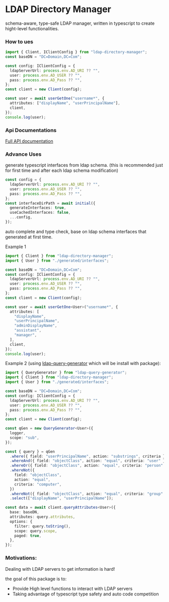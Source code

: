 # LDAP Directory Manager

schema-aware, type-safe LDAP manager, written in typescript to create hight-level functionalities.

### How to ues

```ts
import { Client, IClientConfig } from "ldap-directory-manager";
const baseDN = "DC=Domain,DC=Com";

const config: IClientConfig = {
  ldapServerUrl: process.env.AD_URI ?? "",
  user: process.env.AD_USER ?? "",
  pass: process.env.AD_Pass ?? "",
};
const client = new Client(config);

const user = await userGetOne("username*", {
  attributes: ["displayName", "userPrincipalName"],
  client,
});
console.log(user);
```

### Api Documentations

[Full API documentation](https://saostad.github.io/ldap-directory-manager/modules/_index_.html)

### Advance Uses

generate typescript interfaces from ldap schema.
(this is recommended just for first time and after each ldap schema modification)

```ts
const config = {
  ldapServerUrl: process.env.AD_URI ?? "",
  user: process.env.AD_USER ?? "",
  pass: process.env.AD_Pass ?? "",
};
const interfaceDirPath = await initial({
  generateInterfaces: true,
  useCachedInterfaces: false,
  ...config,
});
```

auto complete and type check, base on ldap schema interfaces that generated at first time.

Example 1

```ts
import { Client } from "ldap-directory-manager";
import { User } from "./generated/interfaces";

const baseDN = "DC=Domain,DC=Com";
const config: IClientConfig = {
  ldapServerUrl: process.env.AD_URI ?? "",
  user: process.env.AD_USER ?? "",
  pass: process.env.AD_Pass ?? "",
};
const client = new Client(config);

const user = await userGetOne<User>("username*", {
  attributes: [
    "displayName",
    "userPrincipalName",
    "adminDisplayName",
    "assistant",
    "manager",
  ],
  client,
});
console.log(user);
```

Example 2 (using [ldap-query-generator](https://www.npmjs.com/package/ldap-query-generator) which will be install with package):

```ts
import { QueryGenerator } from "ldap-query-generator";
import { Client } from "ldap-directory-manager";
import { User } from "./generated/interfaces";

const baseDN = "DC=Domain,DC=Com";
const config: IClientConfig = {
  ldapServerUrl: process.env.AD_URI ?? "",
  user: process.env.AD_USER ?? "",
  pass: process.env.AD_Pass ?? "",
};
const client = new Client(config);

const qGen = new QueryGenerator<User>({
  logger,
  scope: "sub",
});

const { query } = qGen
  .where({ field: "userPrincipalName", action: "substrings", criteria })
  .whereAnd({ field: "objectClass", action: "equal", criteria: "user" })
  .whereOr({ field: "objectClass", action: "equal", criteria: "person" })
  .whereNot({
    field: "objectClass",
    action: "equal",
    criteria: "computer",
  })
  .whereNot({ field: "objectClass", action: "equal", criteria: "group" })
  .select(["displayName", "userPrincipalName"]);

const data = await client.queryAttributes<User>({
  base: baseDN,
  attributes: query.attributes,
  options: {
    filter: query.toString(),
    scope: query.scope,
    paged: true,
  },
});
```

### Motivations:

Dealing with LDAP servers to get information is hard!

the goal of this package is to:

- Provide High level functions to interact with LDAP servers
- Taking advantage of typescript type safety and auto code competition
